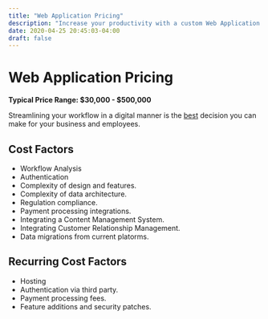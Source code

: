 ```yaml
---
title: "Web Application Pricing"
description: "Increase your productivity with a custom Web Application made by Digital Masterpiece."
date: 2020-04-25 20:45:03-04:00
draft: false
---
```


# Web Application Pricing

**Typical Price Range: $30,000 - $500,000**

Streamlining your workflow in a digital manner is the [best](https://digitalmarketinginstitute.com/en-us/blog/what-is-the-cost-of-not-going-digital-for-a-business) decision you can make for your business and employees.

## Cost Factors

- Workflow Analysis
- Authentication
- Complexity of design and features.
- Complexity of data architecture.
- Regulation compliance.
- Payment processing integrations.
- Integrating a Content Management System.
- Integrating Customer Relationship Management.
- Data migrations from current platorms.


## Recurring Cost Factors

- Hosting
- Authentication via third party.
- Payment processing fees.
- Feature additions and security patches.